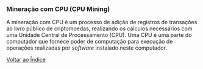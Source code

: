### Mineração com CPU (CPU Mining)

A mineração com CPU é um processo de adição de registros de transações ao livro público de criptomoedas, realizando os cálculos necessários com uma Unidade Central de Processamento (CPU). Uma CPU é uma parte do computador que fornece poder de computação para execução de operações realizadas por _software_ instalado neste computador.

[Voltar ao Índice](../)